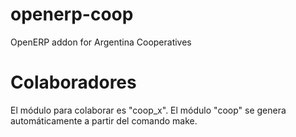 openerp-coop
============

OpenERP addon for Argentina Cooperatives

Colaboradores
=============

El módulo para colaborar es "coop_x". El módulo "coop" se genera automáticamente a partir del comando make.
